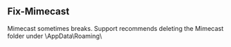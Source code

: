 ## Fix-Mimecast
Mimecast sometimes breaks. Support recommends deleting the Mimecast folder under \AppData\Roaming\
